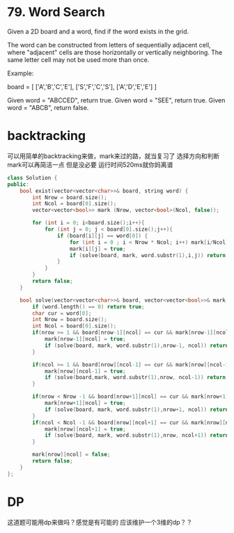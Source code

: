 # 79. Word Search

Given a 2D board and a word, find if the word exists in the grid.

The word can be constructed from letters of sequentially adjacent cell, where "adjacent" cells are those horizontally or vertically neighboring. The same letter cell may not be used more than once.

Example:

board =
[
  ['A','B','C','E'],
  ['S','F','C','S'],
  ['A','D','E','E']
]

Given word = "ABCCED", return true.
Given word = "SEE", return true.
Given word = "ABCB", return false.

# backtracking
可以用简单的backtracking来做，mark来过的路，就当复习了
选择方向和判断mark可以再简洁一点 但是没必要
运行时间520ms就你妈离谱
```c++
class Solution {
public:
    bool exist(vector<vector<char>>& board, string word) {
        int Nrow = board.size();
        int Ncol = board[0].size();
        vector<vector<bool>> mark (Nrow, vector<bool>(Ncol, false));

        for (int i = 0; i<board.size();i++){
            for (int j = 0; j < board[0].size();j++){
                if (board[i][j] == word[0]) {
                    for (int i = 0 ; i < Nrow * Ncol; i++) mark[i/Ncol][i%Ncol] = false;
                    mark[i][j] = true;
                    if (solve(board, mark, word.substr(1),i,j)) return true;
                }
            }
        }
        return false;
    }

    bool solve(vector<vector<char>>& board, vector<vector<bool>>& mark, string word, int nrow, int ncol){
        if (word.length() == 0) return true;
        char cur = word[0];
        int Nrow = board.size();
        int Ncol = board[0].size();
        if(nrow >= 1 && board[nrow-1][ncol] == cur && mark[nrow-1][ncol] == false) {
            mark[nrow-1][ncol] = true;
            if (solve(board, mark, word.substr(1),nrow-1, ncol)) return true;
        } 

        if(ncol >= 1 && board[nrow][ncol-1] == cur && mark[nrow][ncol-1] == false){
            mark[nrow][ncol-1] = true;
            if (solve(board,mark, word.substr(1),nrow, ncol-1)) return true;
        }

        if(nrow < Nrow -1 && board[nrow+1][ncol] == cur && mark[nrow+1][ncol] == false){
            mark[nrow+1][ncol] = true;
            if (solve(board, mark, word.substr(1),nrow+1, ncol)) return true;
        }
        if(ncol < Ncol -1 && board[nrow][ncol+1] == cur && mark[nrow][ncol+1] == false){
            mark[nrow][ncol+1] = true;
            if (solve(board, mark, word.substr(1),nrow, ncol+1)) return true;
        }

        mark[nrow][ncol] = false;
        return false;
    }
};
```

# DP
这道题可能用dp来做吗？感觉是有可能的
应该维护一个3维的dp？？